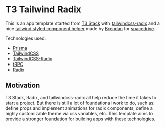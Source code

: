# T3 Tailwind Radix

This is an app template started from [T3 Stack](https://github.com/t3-oss/create-t3-app) with [tailwindcss-radix](https://github.com/ecklf/tailwindcss-radix) and a nice [tailwind styled component helper](https://github.com/JackRKelly/t3-tailwind-radix/blob/master/src/utils/tw.ts) made by [Brendan](https://github.com/Brendonovich) for [spacedrive](https://github.com/spacedriveapp/spacedrive).

Technologies used:

- [Prisma](https://prisma.io)
- [TailwindCSS](https://tailwindcss.com)
- [TailwindCSS-Radix](https://github.com/ecklf/tailwindcss-radix)
- [tRPC](https://trpc.io)
- [Radix](https://www.radix-ui.com/)

## Motivation

T3 Stack, Radix, and tailwindcss-radix all help reduce the time it takes to start a project. But there is still a lot of foundational work to do, such as: define props and implement animations for radix components, define a highly customizable theme via css variables, etc. This template aims to provide a stronger foundation for building apps with these technologies.

